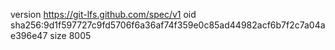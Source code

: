 version https://git-lfs.github.com/spec/v1
oid sha256:9d1f597727c9fd5706f6a36af74f359e0c85ad44982acf6b7f2c7a04ae396e47
size 8005
